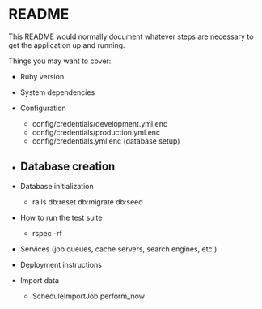 # README

This README would normally document whatever steps are necessary to get the
application up and running.

Things you may want to cover:

* Ruby version

* System dependencies

* Configuration
    - config/credentials/development.yml.enc
    - config/credentials/production.yml.enc
    - config/credentials.yml.enc (database setup)

* Database creation
    - 

* Database initialization
    - rails db:reset db:migrate db:seed

* How to run the test suite
    - rspec -rf

* Services (job queues, cache servers, search engines, etc.)

* Deployment instructions

* Import data
    - ScheduleImportJob.perform_now
